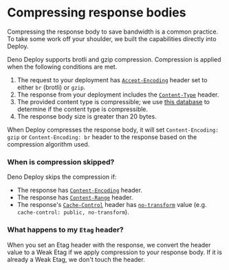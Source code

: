 # Compressing response bodies

Compressing the response body to save bandwidth is a common practice. To take
some work off your shoulder, we built the capabilities directly into Deploy.

Deno Deploy supports brotli and gzip compression. Compression is applied when
the following conditions are met.

1. The request to your deployment has [`Accept-Encoding`][accept-encoding]
   header set to either `br` (brotli) or `gzip`.
2. The response from your deployment includes the [`Content-Type`][content-type]
   header.
3. The provided content type is compressible; we use
   [this database](https://github.com/jshttp/mime-db/blob/master/db.json) to
   determine if the content type is compressible.
4. The response body size is greater than 20 bytes.

When Deploy compresses the response body, it will set `Content-Encoding: gzip`
or `Content-Encoding: br` header to the response based on the compression
algorithm used.

### When is compression skipped?

Deno Deploy skips the compression if:

- The response has [`Content-Encoding`][content-encoding] header.
- The response has [`Content-Range`][content-range] header.
- The response's [`Cache-Control`][cache-control] header has
  [`no-transform`][no-transform] value (e.g.
  `cache-control: public, no-transform`).

### What happens to my `Etag` header?

When you set an Etag header with the response, we convert the header value to a
Weak Etag if we apply compression to your response body. If it is already a Weak
Etag, we don't touch the header.

[accept-encoding]: https://developer.mozilla.org/en-US/docs/Web/HTTP/Headers/Accept-Encoding
[cache-control]: https://developer.mozilla.org/en-US/docs/Web/HTTP/Headers/Cache-Control
[content-encoding]: https://developer.mozilla.org/en-US/docs/Web/HTTP/Headers/Content-Encoding
[content-type]: https://developer.mozilla.org/en-US/docs/Web/HTTP/Headers/Content-Type
[no-transform]: https://developer.mozilla.org/en-US/docs/Web/HTTP/Headers/Cache-Control#other
[content-range]: https://developer.mozilla.org/en-US/docs/Web/HTTP/Headers/Content-Range
